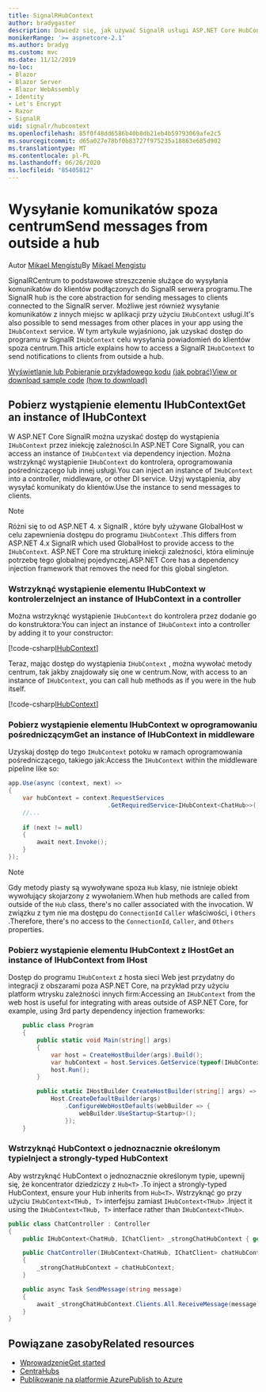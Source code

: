 ```yaml
---
title: SignalRHubContext
author: bradygaster
description: Dowiedz się, jak używać SignalR usługi ASP.NET Core HubContext do wysyłania powiadomień do klientów spoza centrum.
monikerRange: '>= aspnetcore-2.1'
ms.author: bradyg
ms.custom: mvc
ms.date: 11/12/2019
no-loc:
- Blazor
- Blazor Server
- Blazor WebAssembly
- Identity
- Let's Encrypt
- Razor
- SignalR
uid: signalr/hubcontext
ms.openlocfilehash: 85f0f48dd6586b40b8db21eb4b59793069afe2c5
ms.sourcegitcommit: d65a027e78bf0b83727f975235a18863e685d902
ms.translationtype: MT
ms.contentlocale: pl-PL
ms.lasthandoff: 06/26/2020
ms.locfileid: "85405812"
---
```

# <a name="send-messages-from-outside-a-hub"></a><span data-ttu-id="28c9a-103">Wysyłanie komunikatów spoza centrum</span><span class="sxs-lookup"><span data-stu-id="28c9a-103">Send messages from outside a hub</span></span>

<span data-ttu-id="28c9a-104">Autor [Mikael Mengistu](https://twitter.com/MikaelM_12)</span><span class="sxs-lookup"><span data-stu-id="28c9a-104">By [Mikael Mengistu](https://twitter.com/MikaelM_12)</span></span>

<span data-ttu-id="28c9a-105">SignalRCentrum to podstawowe streszczenie służące do wysyłania komunikatów do klientów podłączonych do SignalR serwera programu.</span><span class="sxs-lookup"><span data-stu-id="28c9a-105">The SignalR hub is the core abstraction for sending messages to clients connected to the SignalR server.</span></span> <span data-ttu-id="28c9a-106">Możliwe jest również wysyłanie komunikatów z innych miejsc w aplikacji przy użyciu `IHubContext` usługi.</span><span class="sxs-lookup"><span data-stu-id="28c9a-106">It's also possible to send messages from other places in your app using the `IHubContext` service.</span></span> <span data-ttu-id="28c9a-107">W tym artykule wyjaśniono, jak uzyskać dostęp do programu w SignalR `IHubContext` celu wysyłania powiadomień do klientów spoza centrum.</span><span class="sxs-lookup"><span data-stu-id="28c9a-107">This article explains how to access a SignalR `IHubContext` to send notifications to clients from outside a hub.</span></span>

<span data-ttu-id="28c9a-108">[Wyświetlanie lub Pobieranie przykładowego kodu](https://github.com/dotnet/AspNetCore.Docs/tree/master/aspnetcore/signalr/hubcontext/sample/) [(jak pobrać)](xref:index#how-to-download-a-sample)</span><span class="sxs-lookup"><span data-stu-id="28c9a-108">[View or download sample code](https://github.com/dotnet/AspNetCore.Docs/tree/master/aspnetcore/signalr/hubcontext/sample/) [(how to download)](xref:index#how-to-download-a-sample)</span></span>

## <a name="get-an-instance-of-ihubcontext"></a><span data-ttu-id="28c9a-109">Pobierz wystąpienie elementu IHubContext</span><span class="sxs-lookup"><span data-stu-id="28c9a-109">Get an instance of IHubContext</span></span>

<span data-ttu-id="28c9a-110">W ASP.NET Core SignalR można uzyskać dostęp do wystąpienia `IHubContext` przez iniekcję zależności.</span><span class="sxs-lookup"><span data-stu-id="28c9a-110">In ASP.NET Core SignalR, you can access an instance of `IHubContext` via dependency injection.</span></span> <span data-ttu-id="28c9a-111">Można wstrzyknąć wystąpienie `IHubContext` do kontrolera, oprogramowania pośredniczącego lub innej usługi.</span><span class="sxs-lookup"><span data-stu-id="28c9a-111">You can inject an instance of `IHubContext` into a controller, middleware, or other DI service.</span></span> <span data-ttu-id="28c9a-112">Użyj wystąpienia, aby wysyłać komunikaty do klientów.</span><span class="sxs-lookup"><span data-stu-id="28c9a-112">Use the instance to send messages to clients.</span></span>

> [!NOTE]
> <span data-ttu-id="28c9a-113">Różni się to od ASP.NET 4. x SignalR , które były używane GlobalHost w celu zapewnienia dostępu do programu `IHubContext` .</span><span class="sxs-lookup"><span data-stu-id="28c9a-113">This differs from ASP.NET 4.x SignalR which used GlobalHost to provide access to the `IHubContext`.</span></span> <span data-ttu-id="28c9a-114">ASP.NET Core ma strukturę iniekcji zależności, która eliminuje potrzebę tego globalnej pojedynczej.</span><span class="sxs-lookup"><span data-stu-id="28c9a-114">ASP.NET Core has a dependency injection framework that removes the need for this global singleton.</span></span>

### <a name="inject-an-instance-of-ihubcontext-in-a-controller"></a><span data-ttu-id="28c9a-115">Wstrzyknąć wystąpienie elementu IHubContext w kontrolerze</span><span class="sxs-lookup"><span data-stu-id="28c9a-115">Inject an instance of IHubContext in a controller</span></span>

<span data-ttu-id="28c9a-116">Można wstrzyknąć wystąpienie `IHubContext` do kontrolera przez dodanie go do konstruktora:</span><span class="sxs-lookup"><span data-stu-id="28c9a-116">You can inject an instance of `IHubContext` into a controller by adding it to your constructor:</span></span>

[!code-csharp[IHubContext](hubcontext/sample/Controllers/HomeController.cs?range=12-19,57)]

<span data-ttu-id="28c9a-117">Teraz, mając dostęp do wystąpienia `IHubContext` , można wywołać metody centrum, tak jakby znajdowały się one w centrum.</span><span class="sxs-lookup"><span data-stu-id="28c9a-117">Now, with access to an instance of `IHubContext`, you can call hub methods as if you were in the hub itself.</span></span>

[!code-csharp[IHubContext](hubcontext/sample/Controllers/HomeController.cs?range=21-25)]

### <a name="get-an-instance-of-ihubcontext-in-middleware"></a><span data-ttu-id="28c9a-118">Pobierz wystąpienie elementu IHubContext w oprogramowaniu pośredniczącym</span><span class="sxs-lookup"><span data-stu-id="28c9a-118">Get an instance of IHubContext in middleware</span></span>

<span data-ttu-id="28c9a-119">Uzyskaj dostęp do tego `IHubContext` potoku w ramach oprogramowania pośredniczącego, takiego jak:</span><span class="sxs-lookup"><span data-stu-id="28c9a-119">Access the `IHubContext` within the middleware pipeline like so:</span></span>

```csharp
app.Use(async (context, next) =>
{
    var hubContext = context.RequestServices
                            .GetRequiredService<IHubContext<ChatHub>>();
    //...
    
    if (next != null)
    {
        await next.Invoke();
    }
});
```

> [!NOTE]
> <span data-ttu-id="28c9a-120">Gdy metody piasty są wywoływane spoza `Hub` klasy, nie istnieje obiekt wywołujący skojarzony z wywołaniem.</span><span class="sxs-lookup"><span data-stu-id="28c9a-120">When hub methods are called from outside of the `Hub` class, there's no caller associated with the invocation.</span></span> <span data-ttu-id="28c9a-121">W związku z tym nie ma dostępu do `ConnectionId` `Caller` właściwości, i `Others` .</span><span class="sxs-lookup"><span data-stu-id="28c9a-121">Therefore, there's no access to the `ConnectionId`, `Caller`, and `Others` properties.</span></span>

### <a name="get-an-instance-of-ihubcontext-from-ihost"></a><span data-ttu-id="28c9a-122">Pobierz wystąpienie elementu IHubContext z IHost</span><span class="sxs-lookup"><span data-stu-id="28c9a-122">Get an instance of IHubContext from IHost</span></span>

<span data-ttu-id="28c9a-123">Dostęp do programu `IHubContext` z hosta sieci Web jest przydatny do integracji z obszarami poza ASP.NET Core, na przykład przy użyciu platform wtrysku zależności innych firm:</span><span class="sxs-lookup"><span data-stu-id="28c9a-123">Accessing an `IHubContext` from the web host is useful for integrating with areas outside of ASP.NET Core, for example, using 3rd party dependency injection frameworks:</span></span>

```csharp
    public class Program
    {
        public static void Main(string[] args)
        {
            var host = CreateHostBuilder(args).Build();
            var hubContext = host.Services.GetService(typeof(IHubContext<ChatHub>));
            host.Run();
        }

        public static IHostBuilder CreateHostBuilder(string[] args) =>
            Host.CreateDefaultBuilder(args)
                .ConfigureWebHostDefaults(webBuilder => {
                    webBuilder.UseStartup<Startup>();
                });
    }
```

### <a name="inject-a-strongly-typed-hubcontext"></a><span data-ttu-id="28c9a-124">Wstrzyknąć HubContext o jednoznacznie określonym typie</span><span class="sxs-lookup"><span data-stu-id="28c9a-124">Inject a strongly-typed HubContext</span></span>

<span data-ttu-id="28c9a-125">Aby wstrzyknąć HubContext o jednoznacznie określonym typie, upewnij się, że koncentrator dziedziczy z `Hub<T>` .</span><span class="sxs-lookup"><span data-stu-id="28c9a-125">To inject a strongly-typed HubContext, ensure your Hub inherits from `Hub<T>`.</span></span> <span data-ttu-id="28c9a-126">Wstrzyknąć go przy użyciu `IHubContext<THub, T>` interfejsu zamiast `IHubContext<THub>` .</span><span class="sxs-lookup"><span data-stu-id="28c9a-126">Inject it using the `IHubContext<THub, T>` interface rather than `IHubContext<THub>`.</span></span>

```csharp
public class ChatController : Controller
{
    public IHubContext<ChatHub, IChatClient> _strongChatHubContext { get; }

    public ChatController(IHubContext<ChatHub, IChatClient> chatHubContext)
    {
        _strongChatHubContext = chatHubContext;
    }

    public async Task SendMessage(string message)
    {
        await _strongChatHubContext.Clients.All.ReceiveMessage(message);
    }
}
```

## <a name="related-resources"></a><span data-ttu-id="28c9a-127">Powiązane zasoby</span><span class="sxs-lookup"><span data-stu-id="28c9a-127">Related resources</span></span>

* [<span data-ttu-id="28c9a-128">Wprowadzenie</span><span class="sxs-lookup"><span data-stu-id="28c9a-128">Get started</span></span>](xref:tutorials/signalr)
* [<span data-ttu-id="28c9a-129">Centra</span><span class="sxs-lookup"><span data-stu-id="28c9a-129">Hubs</span></span>](xref:signalr/hubs)
* [<span data-ttu-id="28c9a-130">Publikowanie na platformie Azure</span><span class="sxs-lookup"><span data-stu-id="28c9a-130">Publish to Azure</span></span>](xref:signalr/publish-to-azure-web-app)
